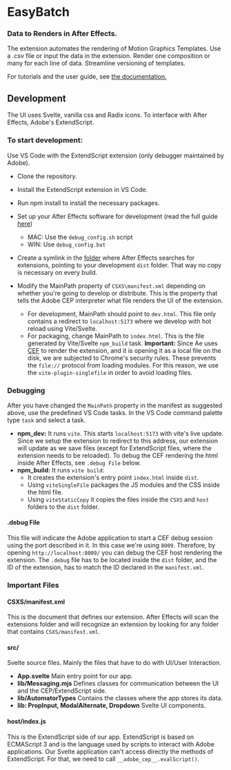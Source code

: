 # EasyBatch
### Data to Renders in After Effects.

The extension automates the rendering of Motion Graphics Templates.
Use a .csv file or input the data in the extension. Render one composition or many for each line of data. Streamline versioning of templates.

For tutorials and the user guide, see [the documentation.](https://gabriel-ar.github.io/Ae-EasyBatch/)

## Development 
The UI uses Svelte, vanilla css and Radix icons. To interface with After Effects, Adobe's ExtendScript.

### To start development:
Use VS Code with the ExtendScript extension (only debugger maintained by Adobe).

- Clone the repository.
- Install the ExtendScript extension in VS Code.
- Run npm install to install the necessary packages.

- Set up your After Effects software for development (read the full guide [here](https://github.com/Adobe-CEP/CEP-Resources/blob/master/CEP_12.x/Documentation/CEP%2012%20HTML%20Extension%20Cookbook.md))
    - MAC: Use the `debug_config.sh` script
    - WIN: Use `debug_config.bat`
- Create a symlink in the [folder](https://github.com/Adobe-CEP/CEP-Resources/blob/master/CEP_12.x/Documentation/Debugging%20Handbook.md) where After Effects searches for extensions, pointing to your development `dist` folder. That way no copy is necessary on every build.
- Modify the MainPath property of `CSXS\manifest.xml` depending on whether you're going to develop or distribute. This is the property that tells the Adobe CEP interpreter what file renders the UI of the extension.
    - For development, MainPath should point to `dev.html`. This file only contains a redirect to `localhost:5173` where we develop with hot reload using Vite/Svelte.
    - For packaging, change MainPath to `index.html`. This is the file generated by Vite/Svelte `npm_build` task. 
    **Important:** Since Ae uses [CEF](https://github.com/chromiumembedded) to render the extension, and it is opening it as a local file on the disk, we are subjected to Chrome's security rules. These prevents the `file://` protocol from loading modules. For this reason, we use the `vite-plugin-singlefile` in order to avoid loading files.

### Debugging
After you have changed the `MainPath` property in the manifest as suggested above, use the predefined VS Code tasks. In the VS Code command palette type `task` and select a task.
    
- **npm_dev:** It runs `vite`. This starts `localhost:5173` with vite's live update. Since we setup the extension to redirect to this address, our extension will update as we save files (except for ExtendScript files, where the extension needs to be reloaded). To debug the CEF rendering the html inside After Effects, see `.debug File` below.
- **npm_build:** It runs `vite build`:
    - It creates the extension's entry point `index.html` inside `dist`.
    - Using `viteSingleFile` packages the JS modules and the CSS inside the html file.
    - Using `viteStaticCopy` it copies the files inside the `CSXS` and `host` folders to the `dist` folder.

#### .debug File
This file will indicate the Adobe application to start a CEF debug session using the port described in it. In this case we're using `8009`. Therefore, by opening `http://localhost:8009/` you can debug the CEF host rendering the extension. The `.debug` file has to be located inside the `dist` folder, and the ID of the extension, has to match the ID declared in the `manifest.xml`.

### Important Files
#### CSXS/manifest.xml
This is the document that defines our extension. After Effects will scan the extensions folder and will recognize an extension by looking for any folder that contains `CSXS/manifest.xml`.

#### src/
Svelte source files. Mainly the files that have to do with UI/User Interaction.

- **App.svelte** Main entry point for our app.
- **lib/Messaging.mjs** Defines classes for communication between the UI and the CEP/ExtendScript side.
- **lib/AutomatorTypes** Contains the classes where the app stores its data.
- **lib: PropInput, ModalAlternate, Dropdown** Svelte UI components.

#### host/index.js
This is the ExtendScript side of our app. ExtendScript is based on ECMAScript 3 and is the language used by scripts to interact with Adobe applications. Our Svelte application can't access directly the methods of ExtendScript. For that, we need to call `__adobe_cep__.evalScript()`.
